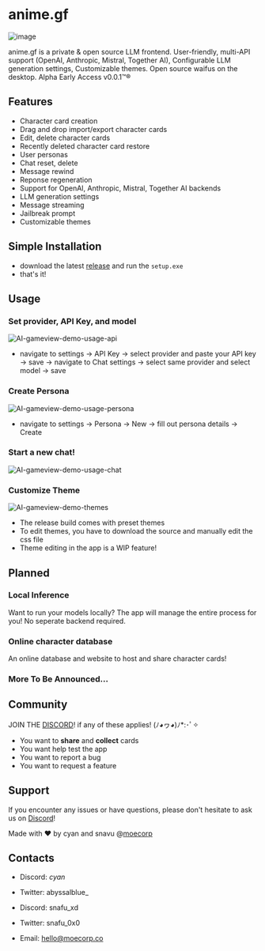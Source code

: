 # anime.gf

![image](https://github.com/cyanff/anime.gf/assets/42996044/306d1caf-d6ec-4370-92f6-2328de3a8956)

anime.gf is a private & open source LLM frontend. User-friendly, multi-API support (OpenAI, Anthropic, Mistral, Together AI), Configurable LLM generation settings, Customizable themes. Open source waifus on the desktop. Alpha Early Access v0.0.1™® 


## Features
- Character card creation
- Drag and drop import/export character cards
- Edit, delete character cards
- Recently deleted character card restore
- User personas 
- Chat reset, delete
- Message rewind
- Reponse regeneration
- Support for OpenAI, Anthropic, Mistral, Together AI backends
- LLM generation settings
- Message streaming
- Jailbreak prompt
- Customizable themes

## Simple Installation
- download the latest [release](https://github.com/cyanff/anime.gf/releases) and run the `setup.exe`
- that's it!

## Usage
### Set provider, API Key, and model
![AI-gameview-demo-usage-api](https://github.com/cyanff/anime.gf/assets/42996044/9b57af93-39c8-4f5d-90a5-2a63a8d3ca16)
- navigate to settings -> API Key -> select provider and paste your API key -> save -> navigate to Chat settings -> select same provider and select model -> save   

### Create Persona
![AI-gameview-demo-usage-persona](https://github.com/cyanff/anime.gf/assets/42996044/6deb1a5c-f674-4722-8eaf-93d19e57d434)
- navigate to settings -> Persona -> New -> fill out persona details -> Create

### Start a new chat!
![AI-gameview-demo-usage-chat](https://github.com/cyanff/anime.gf/assets/42996044/20aee910-ac04-4f17-b216-2fd0ec9f30bc)

### Customize Theme
![AI-gameview-demo-themes](https://github.com/cyanff/anime.gf/assets/42996044/b55a2d25-d5db-4d36-a5ba-53ead90fc069)
- The release build comes with preset themes
- To edit themes, you have to download the source and manually edit the css file
- Theme editing in the app is a WIP feature!    

## Planned 
### Local Inference
Want to run your models locally? The app will manage the entire process for you!
No seperate backend required.
### Online character database
An online database and website to host and share character cards! 
### More To Be Announced...

## Community

JOIN THE [DISCORD](https://discord.gg/CNGAZrahmA)! if any of these applies! (ﾉ◕ヮ◕)ﾉ*:･ﾟ✧
- You want to **share** and **collect** cards
- You want help test the app
- You want to report a bug
- You want to request a feature

## Support
If you encounter any issues or have questions, please don't hesitate to ask us on [Discord](https://discord.gg/CNGAZrahmA)! 

Made with ❤️ by cyan and snavu @[moecorp](https://www.anime.gf/)

## Contacts
- Discord:  _cyan_
- Twitter:  abyssalblue_
- Discord:  snafu_xd
- Twitter:  snafu_0x0

- Email: hello@moecorp.co

